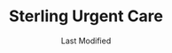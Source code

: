 ---
layout: location-page
date: Last Modified
description: "Local COVID-19 testing is available at Sterling Urgent Care in Logan, Utah, USA."
permalink: "locations/utah/logan/sterling-urgent-care-2/"
tags:
  - locations
  - utah
title: Sterling Urgent Care
uniqueName: sterling-urgent-care-2
state: Utah
stateAbbr: UT
hood: "South Logan"
address: "1201 S. Main St."
city: "Logan"
zip: "84321"
zipsNearby: "83114 82930 82931 83214 83223 83228 83232 83234 83237 83238 83241 83283 83243 83252 83220 83254 83233 83261 83263 83272 83287 83281 83286 84301 84010 84011 84054 84087 84302 84304 84309 84324 84014 84305 84015 84016 84056 84075 84089 84024 84307 84310 84025 84311 84028 84306 84312 84331 84033 84314 84315 84317 84318 84319 84037 84038 84040 84041 84308 84320 84321 84322 84323 84341 84325 84326 84018 84050 84327 84201 84244 84401 84402 84403 84404 84405 84407 84408 84409 84412 84414 84415 84328 84330 84332 84064 84333 84334 84067 84116 84335 84336 84316 84337 84338 84339 84340 84086" 
mapUrl: "http://maps.apple.com/?q=Sterling+Urgent+Care&address=1201+S+Main+St,Logan,Utah,84321"
locationType: Walk-in
phone: "435-787-8504"
website: "https://www.sterlingurgentcare.com/coronavirus-covid-19/"
onlineBooking: undefined
closed: undefined
closedUpdate: April 18th, 2020
notes: "By appointment only. Limited test kits available."
days: M-Sat
hours: 9AM-9PM
ctaMessage: Learn more
ctaUrl: "https://www.sterlingurgentcare.com/coronavirus-covid-19/"
---